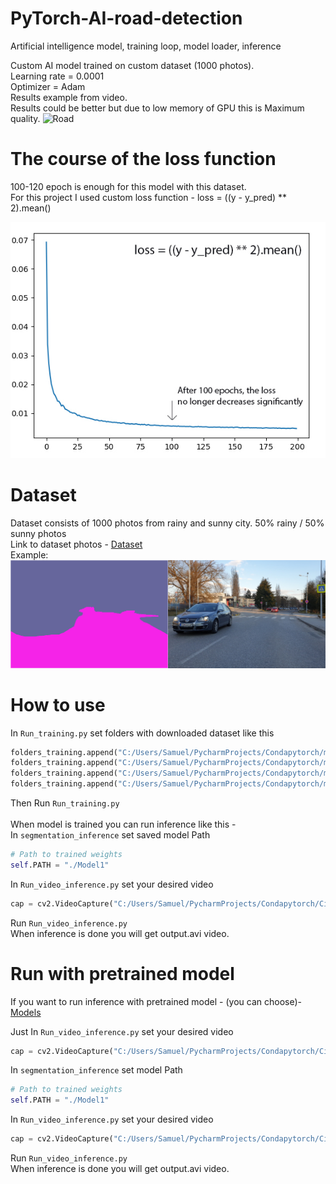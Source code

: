 # PyTorch-AI-road-detection
Artificial intelligence model, training loop, model loader, inference

Custom AI model trained on custom dataset (1000 photos). <br/>
Learning rate = 0.0001<br/>
Optimizer = Adam<br/>
Results example from video.<br/>
Results could be better but due to low memory of GPU this is Maximum quality. 
![Road](https://github.com/Samuel-Bachorik/PyTorch-AI-road-detection/blob/main/Images/Example.gif)<br/>


# The course of the loss function
100-120 epoch is enough for this model with this dataset. <br/>
For this project I used custom loss function - loss = ((y - y_pred) ** 2).mean()

![Loss](https://github.com/Samuel-Bachorik/PyTorch-AI-road-detection/blob/main/Images/Loss%20function.jpg)

# Dataset
Dataset consists of 1000 photos from rainy and sunny city. 50% rainy / 50% sunny photos<br/>
Link to dataset photos -
[Dataset](https://drive.google.com/drive/folders/1795opF54wK76r5snXs68OtGl2cR7g-3C?usp=sharing)<br/>
Example:<br/>
![Mask](https://github.com/Samuel-Bachorik/PyTorch-AI-road-detection/blob/main/Images/Image%20%26%20Mask.jpg)

# How to use 
In `Run_training.py` set folders with downloaded dataset like this <br/>

```python
folders_training.append("C:/Users/Samuel/PycharmProjects/Condapytorch/mestodataset2/City_sunny1/")
folders_training.append("C:/Users/Samuel/PycharmProjects/Condapytorch/mestodataset2/City_sunny2/")
folders_training.append("C:/Users/Samuel/PycharmProjects/Condapytorch/mestodataset2/City_rainy/")
folders_training.append("C:/Users/Samuel/PycharmProjects/Condapytorch/mestodataset2/City_rainy2/")
```
Then Run `Run_training.py` <br/>
<br/>
When model is trained you can run inference like this -<br/>
In `segmentation_inference` set saved model Path <br/>
```python
# Path to trained weights
self.PATH = "./Model1"
```
In `Run_video_inference.py` set your desired video<br/>
```python
cap = cv2.VideoCapture("C:/Users/Samuel/PycharmProjects/Condapytorch/City.mp4")
```
Run `Run_video_inference.py`<br/>
When inference is done you will get output.avi video. 


# Run with pretrained model
If you want to run inference with pretrained model - (you can choose)-
[Models](https://github.com/Samuel-Bachorik/PyTorch-AI-road-detection-classification/tree/main/Models)<br/>

Just In `Run_video_inference.py` set your desired video <br/>
```python
cap = cv2.VideoCapture("C:/Users/Samuel/PycharmProjects/Condapytorch/City.mp4")
```
In `segmentation_inference` set model Path <br/>
```python
# Path to trained weights
self.PATH = "./Model1"
```
In `Run_video_inference.py` set your desired video<br/>
```python
cap = cv2.VideoCapture("C:/Users/Samuel/PycharmProjects/Condapytorch/City.mp4")
```
Run `Run_video_inference.py`<br/>
When inference is done you will get output.avi video. <br/>
